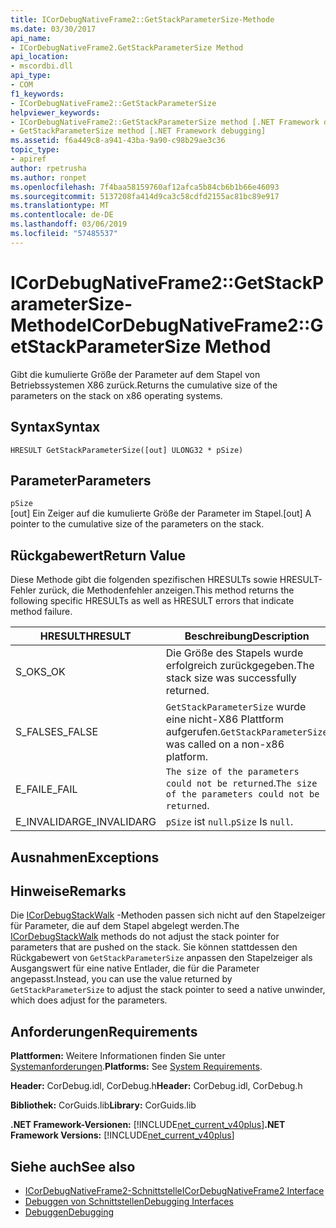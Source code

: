 ```yaml
---
title: ICorDebugNativeFrame2::GetStackParameterSize-Methode
ms.date: 03/30/2017
api_name:
- ICorDebugNativeFrame2.GetStackParameterSize Method
api_location:
- mscordbi.dll
api_type:
- COM
f1_keywords:
- ICorDebugNativeFrame2::GetStackParameterSize
helpviewer_keywords:
- ICorDebugNativeFrame2::GetStackParameterSize method [.NET Framework debugging]
- GetStackParameterSize method [.NET Framework debugging]
ms.assetid: f6a449c8-a941-43ba-9a90-c98b29ae3c36
topic_type:
- apiref
author: rpetrusha
ms.author: ronpet
ms.openlocfilehash: 7f4baa58159760af12afca5b84cb6b1b66e46093
ms.sourcegitcommit: 5137208fa414d9ca3c58cdfd2155ac81bc89e917
ms.translationtype: MT
ms.contentlocale: de-DE
ms.lasthandoff: 03/06/2019
ms.locfileid: "57485537"
---
```

# <a name="icordebugnativeframe2getstackparametersize-method"></a><span data-ttu-id="0b3dc-102">ICorDebugNativeFrame2::GetStackParameterSize-Methode</span><span class="sxs-lookup"><span data-stu-id="0b3dc-102">ICorDebugNativeFrame2::GetStackParameterSize Method</span></span>
<span data-ttu-id="0b3dc-103">Gibt die kumulierte Größe der Parameter auf dem Stapel von Betriebssystemen X86 zurück.</span><span class="sxs-lookup"><span data-stu-id="0b3dc-103">Returns the cumulative size of the parameters on the stack on x86 operating systems.</span></span>  
  
## <a name="syntax"></a><span data-ttu-id="0b3dc-104">Syntax</span><span class="sxs-lookup"><span data-stu-id="0b3dc-104">Syntax</span></span>  
  
```  
HRESULT GetStackParameterSize([out] ULONG32 * pSize)  
```  
  
## <a name="parameters"></a><span data-ttu-id="0b3dc-105">Parameter</span><span class="sxs-lookup"><span data-stu-id="0b3dc-105">Parameters</span></span>  
 `pSize`  
 <span data-ttu-id="0b3dc-106">[out] Ein Zeiger auf die kumulierte Größe der Parameter im Stapel.</span><span class="sxs-lookup"><span data-stu-id="0b3dc-106">[out] A pointer to the cumulative size of the parameters on the stack.</span></span>  
  
## <a name="return-value"></a><span data-ttu-id="0b3dc-107">Rückgabewert</span><span class="sxs-lookup"><span data-stu-id="0b3dc-107">Return Value</span></span>  
 <span data-ttu-id="0b3dc-108">Diese Methode gibt die folgenden spezifischen HRESULTs sowie HRESULT-Fehler zurück, die Methodenfehler anzeigen.</span><span class="sxs-lookup"><span data-stu-id="0b3dc-108">This method returns the following specific HRESULTs as well as HRESULT errors that indicate method failure.</span></span>  
  
|<span data-ttu-id="0b3dc-109">HRESULT</span><span class="sxs-lookup"><span data-stu-id="0b3dc-109">HRESULT</span></span>|<span data-ttu-id="0b3dc-110">Beschreibung</span><span class="sxs-lookup"><span data-stu-id="0b3dc-110">Description</span></span>|  
|-------------|-----------------|  
|<span data-ttu-id="0b3dc-111">S_OK</span><span class="sxs-lookup"><span data-stu-id="0b3dc-111">S_OK</span></span>|<span data-ttu-id="0b3dc-112">Die Größe des Stapels wurde erfolgreich zurückgegeben.</span><span class="sxs-lookup"><span data-stu-id="0b3dc-112">The stack size was successfully returned.</span></span>|  
|<span data-ttu-id="0b3dc-113">S_FALSE</span><span class="sxs-lookup"><span data-stu-id="0b3dc-113">S_FALSE</span></span>|<span data-ttu-id="0b3dc-114">`GetStackParameterSize` wurde eine nicht-X86 Plattform aufgerufen.</span><span class="sxs-lookup"><span data-stu-id="0b3dc-114">`GetStackParameterSize` was called on a non-x86 platform.</span></span>|  
|<span data-ttu-id="0b3dc-115">E_FAIL</span><span class="sxs-lookup"><span data-stu-id="0b3dc-115">E_FAIL</span></span>|<span data-ttu-id="0b3dc-116">`The size of the parameters could not be returned`.</span><span class="sxs-lookup"><span data-stu-id="0b3dc-116">`The size of the parameters could not be returned`.</span></span>|  
|<span data-ttu-id="0b3dc-117">E_INVALIDARG</span><span class="sxs-lookup"><span data-stu-id="0b3dc-117">E_INVALIDARG</span></span>|<span data-ttu-id="0b3dc-118">`pSize` ist `null`.</span><span class="sxs-lookup"><span data-stu-id="0b3dc-118">`pSize` Is `null`.</span></span>|  
  
## <a name="exceptions"></a><span data-ttu-id="0b3dc-119">Ausnahmen</span><span class="sxs-lookup"><span data-stu-id="0b3dc-119">Exceptions</span></span>  
  
## <a name="remarks"></a><span data-ttu-id="0b3dc-120">Hinweise</span><span class="sxs-lookup"><span data-stu-id="0b3dc-120">Remarks</span></span>  
 <span data-ttu-id="0b3dc-121">Die [ICorDebugStackWalk](../../../../docs/framework/unmanaged-api/debugging/icordebugstackwalk-interface.md) -Methoden passen sich nicht auf den Stapelzeiger für Parameter, die auf dem Stapel abgelegt werden.</span><span class="sxs-lookup"><span data-stu-id="0b3dc-121">The [ICorDebugStackWalk](../../../../docs/framework/unmanaged-api/debugging/icordebugstackwalk-interface.md) methods do not adjust the stack pointer for parameters that are pushed on the stack.</span></span> <span data-ttu-id="0b3dc-122">Sie können stattdessen den Rückgabewert von `GetStackParameterSize` anpassen den Stapelzeiger als Ausgangswert für eine native Entlader, die für die Parameter angepasst.</span><span class="sxs-lookup"><span data-stu-id="0b3dc-122">Instead, you can use the value returned by `GetStackParameterSize` to adjust the stack pointer to seed a native unwinder, which does adjust for the parameters.</span></span>  
  
## <a name="requirements"></a><span data-ttu-id="0b3dc-123">Anforderungen</span><span class="sxs-lookup"><span data-stu-id="0b3dc-123">Requirements</span></span>  
 <span data-ttu-id="0b3dc-124">**Plattformen:** Weitere Informationen finden Sie unter [Systemanforderungen](../../../../docs/framework/get-started/system-requirements.md).</span><span class="sxs-lookup"><span data-stu-id="0b3dc-124">**Platforms:** See [System Requirements](../../../../docs/framework/get-started/system-requirements.md).</span></span>  
  
 <span data-ttu-id="0b3dc-125">**Header:** CorDebug.idl, CorDebug.h</span><span class="sxs-lookup"><span data-stu-id="0b3dc-125">**Header:** CorDebug.idl, CorDebug.h</span></span>  
  
 <span data-ttu-id="0b3dc-126">**Bibliothek:** CorGuids.lib</span><span class="sxs-lookup"><span data-stu-id="0b3dc-126">**Library:** CorGuids.lib</span></span>  
  
 <span data-ttu-id="0b3dc-127">**.NET Framework-Versionen:** [!INCLUDE[net_current_v40plus](../../../../includes/net-current-v40plus-md.md)]</span><span class="sxs-lookup"><span data-stu-id="0b3dc-127">**.NET Framework Versions:** [!INCLUDE[net_current_v40plus](../../../../includes/net-current-v40plus-md.md)]</span></span>  
  
## <a name="see-also"></a><span data-ttu-id="0b3dc-128">Siehe auch</span><span class="sxs-lookup"><span data-stu-id="0b3dc-128">See also</span></span>
- [<span data-ttu-id="0b3dc-129">ICorDebugNativeFrame2-Schnittstelle</span><span class="sxs-lookup"><span data-stu-id="0b3dc-129">ICorDebugNativeFrame2 Interface</span></span>](../../../../docs/framework/unmanaged-api/debugging/icordebugnativeframe2-interface.md)
- [<span data-ttu-id="0b3dc-130">Debuggen von Schnittstellen</span><span class="sxs-lookup"><span data-stu-id="0b3dc-130">Debugging Interfaces</span></span>](../../../../docs/framework/unmanaged-api/debugging/debugging-interfaces.md)
- [<span data-ttu-id="0b3dc-131">Debuggen</span><span class="sxs-lookup"><span data-stu-id="0b3dc-131">Debugging</span></span>](../../../../docs/framework/unmanaged-api/debugging/index.md)
